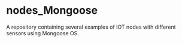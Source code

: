 # nodes_Mongoose
A repository containing several examples of IOT nodes with different sensors using Mongoose OS.

